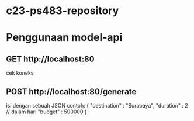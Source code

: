 # c23-ps483-repository



# Penggunaan model-api
## GET http://localhost:80
cek koneksi

## POST http://localhost:80/generate
isi dengan sebuah JSON 
contoh:
{
"destination" : "Surabaya",
"duration" : 2  // dalam hari
"budget" : 500000
}
